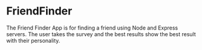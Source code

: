 # FriendFinder
The Friend Finder App is for finding a friend using Node and Express servers. The user takes the survey and the best results show the best result with their personality.